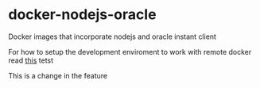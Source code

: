 # docker-nodejs-oracle
Docker images that incorporate nodejs and oracle instant client 

For how to setup the development enviroment to work with remote docker read [this](https://levelup.gitconnected.com/develop-docker-remotely-from-your-mac-like-a-pro-69dcf75219e)
tetst

This is a change in the feature

